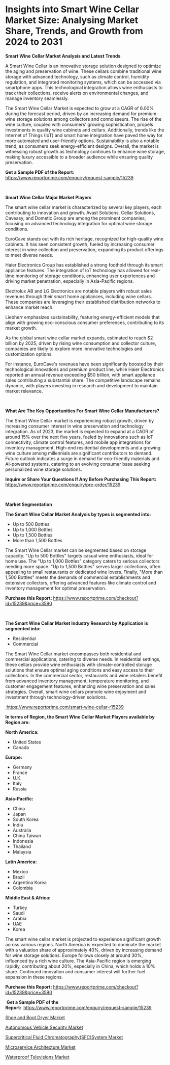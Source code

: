 <p><h1>Insights into Smart Wine Cellar Market Size: Analysing Market Share, Trends, and Growth from 2024 to 2031</h1></p><p><strong>Smart Wine Cellar Market Analysis and Latest Trends</strong></p>
<p><p>A Smart Wine Cellar is an innovative storage solution designed to optimize the aging and preservation of wine. These cellars combine traditional wine storage with advanced technology, such as climate control, humidity regulation, and integrated monitoring systems, which can be accessed via smartphone apps. This technological integration allows wine enthusiasts to track their collections, receive alerts on environmental changes, and manage inventory seamlessly.</p><p>The Smart Wine Cellar Market is expected to grow at a CAGR of 6.00% during the forecast period, driven by an increasing demand for premium wine storage solutions among collectors and connoisseurs. The rise of the wine culture, coupled with consumers’ growing sophistication, propels investments in quality wine cabinets and cellars. Additionally, trends like the Internet of Things (IoT) and smart home integration have paved the way for more automated and user-friendly options. Sustainability is also a notable trend, as consumers seek energy-efficient designs. Overall, the market is witnessing robust growth as technology continues to enhance wine storage, making luxury accessible to a broader audience while ensuring quality preservation.</p></p>
<p><strong>Get a Sample PDF of the Report:&nbsp;</strong> <a href="https://www.reportprime.com/enquiry/request-sample/15239?utm_campaign=1140&utm_medium=2&utm_source=Github&utm_content=ia&utm_term=28102024&utm_id=smart-wine-cellar">https://www.reportprime.com/enquiry/request-sample/15239</a></p>
<p>&nbsp;</p>
<p><strong>Smart Wine Cellar Major Market Players</strong></p>
<p><p>The smart wine cellar market is characterized by several key players, each contributing to innovation and growth. Avast Solutions, Cellar Solutions, Caveasy, and Dometic Group are among the prominent companies, focusing on advanced technology integration for optimal wine storage conditions.</p><p>EuroCave stands out with its rich heritage, recognized for high-quality wine cabinets. It has seen consistent growth, fueled by increasing consumer interest in wine collection and preservation, expanding its product offerings to meet diverse needs.</p><p>Haier Electronics Group has established a strong foothold through its smart appliance features. The integration of IoT technology has allowed for real-time monitoring of storage conditions, enhancing user experiences and driving market penetration, especially in Asia-Pacific regions.</p><p>Electrolux AB and LG Electronics are notable players with robust sales revenues through their smart home appliances, including wine cellars. These companies are leveraging their established distribution networks to enhance market reach. </p><p>Liebherr emphasizes sustainability, featuring energy-efficient models that align with growing eco-conscious consumer preferences, contributing to its market growth.</p><p>As the global smart wine cellar market expands, estimated to reach $2 billion by 2025, driven by rising wine consumption and collector culture, companies are likely to explore more innovative technologies and customization options. </p><p>For instance, EuroCave's revenues have been significantly boosted by their technological innovations and premium product line, while Haier Electronics reported an annual revenue exceeding $50 billion, with smart appliance sales contributing a substantial share. The competitive landscape remains dynamic, with players investing in research and development to maintain market relevance.</p></p>
<p>&nbsp;</p>
<p><strong>What Are The Key Opportunities For Smart Wine Cellar Manufacturers?</strong></p>
<p><p>The Smart Wine Cellar market is experiencing robust growth, driven by increasing consumer interest in wine preservation and technology integration. As of 2023, the market is expected to expand at a CAGR of around 15% over the next five years, fueled by innovations such as IoT connectivity, climate control features, and mobile app integrations for inventory management. High-end residential developments and a growing wine culture among millennials are significant contributors to demand. Future outlook indicates a surge in demand for eco-friendly materials and AI-powered systems, catering to an evolving consumer base seeking personalized wine storage solutions.</p></p>
<p><strong>Inquire or Share Your Questions If Any Before Purchasing This Report:</strong> <a href="https://www.reportprime.com/enquiry/pre-order/15239?utm_campaign=1140&utm_medium=2&utm_source=Github&utm_content=ia&utm_term=28102024&utm_id=smart-wine-cellar">https://www.reportprime.com/enquiry/pre-order/15239</a></p>
<p>&nbsp;</p>
<p><strong>Market Segmentation</strong></p>
<p><strong>The Smart Wine Cellar Market Analysis by types is segmented into:</strong></p>
<p><ul><li>Up to 500 Bottles</li><li>Up to 1,000 Bottles</li><li>Up to 1,500 Bottles</li><li>More than 1,500 Bottles</li></ul></p>
<p><p>The Smart Wine Cellar market can be segmented based on storage capacity. "Up to 500 Bottles" targets casual wine enthusiasts, ideal for home use. The "Up to 1,000 Bottles" category caters to serious collectors needing more space. "Up to 1,500 Bottles" serves larger collections, often appealing to small restaurants or dedicated wine lovers. Finally, "More than 1,500 Bottles" meets the demands of commercial establishments and extensive collectors, offering advanced features like climate control and inventory management for optimal preservation.</p></p>
<p><strong>Purchase this Report:&nbsp;</strong><a href="https://www.reportprime.com/checkout?id=15239&price=3590&utm_campaign=1140&utm_medium=2&utm_source=Github&utm_content=ia&utm_term=28102024&utm_id=smart-wine-cellar">https://www.reportprime.com/checkout?id=15239&price=3590</a></p>
<p>&nbsp;</p>
<p><strong>The Smart Wine Cellar Market Industry Research by Application is segmented into:</strong></p>
<p><ul><li>Residential</li><li>Commercial</li></ul></p>
<p><p>The Smart Wine Cellar market encompasses both residential and commercial applications, catering to diverse needs. In residential settings, these cellars provide wine enthusiasts with climate-controlled storage solutions that ensure optimal aging conditions and easy access to their collections. In the commercial sector, restaurants and wine retailers benefit from advanced inventory management, temperature monitoring, and customer engagement features, enhancing wine preservation and sales strategies. Overall, smart wine cellars promote wine enjoyment and investment through technology-driven solutions.</p></p>
<p><a href="https://www.reportprime.com/smart-wine-cellar-r15239?utm_campaign=1140&utm_medium=2&utm_source=Github&utm_content=ia&utm_term=28102024&utm_id=smart-wine-cellar">&nbsp;https://www.reportprime.com/smart-wine-cellar-r15239</a></p>
<p><strong>In terms of Region, the Smart Wine Cellar Market Players available by Region are:</strong></p>
<p>
    <p> <strong> North America: </strong>
        <ul>
            <li>United States</li>
            <li>Canada</li>
        </ul>
        </p> 
    <p> <strong> Europe: </strong>
        <ul>
            <li>Germany</li>
            <li>France</li>
            <li>U.K.</li>
            <li>Italy</li>
            <li>Russia</li>
        </ul>
        </p> 
    <p> <strong> Asia-Pacific: </strong>
        <ul>
            <li>China</li>
            <li>Japan</li>
            <li>South Korea</li>
            <li>India</li>
            <li>Australia</li>
            <li>China Taiwan</li>
            <li>Indonesia</li>
            <li>Thailand</li>
            <li>Malaysia</li>
        </ul>
        </p> 
    <p> <strong> Latin America: </strong>
        <ul>
            <li>Mexico</li>
            <li>Brazil</li>
            <li>Argentina Korea</li>
            <li>Colombia</li>
        </ul>
        </p> 
    <p> <strong> Middle East & Africa: </strong>
        <ul>
            <li>Turkey</li>
            <li>Saudi</li>
            <li>Arabia</li>
            <li>UAE</li>
            <li>Korea</li>
        </ul>
    </p>
    </p>
<p><p>The smart wine cellar market is projected to experience significant growth across various regions. North America is expected to dominate the market with a valuation share of approximately 40%, driven by increasing demand for wine storage solutions. Europe follows closely at around 30%, influenced by a rich wine culture. The Asia-Pacific region is emerging rapidly, contributing about 20%, especially in China, which holds a 10% share. Continued innovation and consumer interest will further fuel expansion in these regions.</p></p>
<p><strong>Purchase this Report: </strong><a href="https://www.reportprime.com/checkout?id=15239&price=3590&utm_campaign=1140&utm_medium=2&utm_source=Github&utm_content=ia&utm_term=28102024&utm_id=smart-wine-cellar">https://www.reportprime.com/checkout?id=15239&price=3590</a></p>
<p>&nbsp;<strong>Get a Sample PDF of the Report:&nbsp;&nbsp;</strong><a href="https://www.reportprime.com/enquiry/request-sample/15239?utm_campaign=1140&utm_medium=2&utm_source=Github&utm_content=ia&utm_term=28102024&utm_id=smart-wine-cellar">https://www.reportprime.com/enquiry/request-sample/15239</a></p>
<p><strong></strong></p>
<p><p><a href="https://www.linkedin.com/pulse/shoe-boot-dryer-market-segmentation-geographical-regions-forcast-nvqac?utm_campaign=1140&utm_medium=2&utm_source=Github&utm_content=ia&utm_term=28102024&utm_id=smart-wine-cellar">Shoe and Boot Dryer Market</a></p><p><a href="https://github.com/kiara3n0pau/Market-Research-Report-List-1/blob/main/autonomous-vehicle-security-market.md?utm_campaign=1140&utm_medium=2&utm_source=Github&utm_content=ia&utm_term=28102024&utm_id=smart-wine-cellar">Autonomous Vehicle Security Market</a></p><p><a href="https://issuu.com/reportprime-2/docs/supercritical-fluid-chromatographys_54d2d46cf23342?utm_campaign=1140&utm_medium=2&utm_source=Github&utm_content=ia&utm_term=28102024&utm_id=smart-wine-cellar">Supercritical Fluid Chromatography(SFC)System Market</a></p><p><a href="https://github.com/rieuydbalon3b/Market-Research-Report-List-1/blob/main/microservice-architecture-market.md?utm_campaign=1140&utm_medium=2&utm_source=Github&utm_content=ia&utm_term=28102024&utm_id=smart-wine-cellar">Microservice Architecture Market</a></p><p><a href="https://www.linkedin.com/pulse/waterproof-televisions-market2024-2031-industry-insights-kt7kc?utm_campaign=1140&utm_medium=2&utm_source=Github&utm_content=ia&utm_term=28102024&utm_id=smart-wine-cellar">Waterproof Televisions Market</a></p></p>